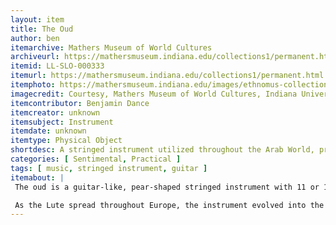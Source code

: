 ```yaml
---
layout: item
title: The Oud
author: ben
itemarchive: Mathers Museum of World Cultures
archiveurl: https://mathersmuseum.indiana.edu/collections1/permanent.html
itemid: LL-SLO-000333
itemurl: https://mathersmuseum.indiana.edu/collections1/permanent.html
itemphoto: https://mathersmuseum.indiana.edu/images/ethnomus-collection.jpg
imagecredit: Courtesy, Mathers Museum of World Cultures, Indiana University, Bloomington, Indiana. For commercial uses, please contact the Mathers Museum of World Cultures at 416 N Indiana Ave, Bloomington, IN 47408 or at https://mathersmuseum.indiana.edu/
itemcontributor: Benjamin Dance
itemcreator: unknown
itemsubject: Instrument
itemdate: unknown
itemtype: Physical Object
shortdesc: A stringed instrument utilized throughout the Arab World, predecessor of the lute. The instrument is still utilized today in traditional music.
categories: [ Sentimental, Practical ]
tags: [ music, stringed instrument, guitar ]
itemabout: |
 The oud is a guitar-like, pear-shaped stringed instrument with 11 or 13 strings grouped in 5 or 6 courses. This instrument is commonly used in Western Asian and North African music. Earlier iterations of the Oud influenced the production of the European Lute. 

 As the Lute spread throughout Europe, the instrument evolved into the modern guitar. 
---
```

